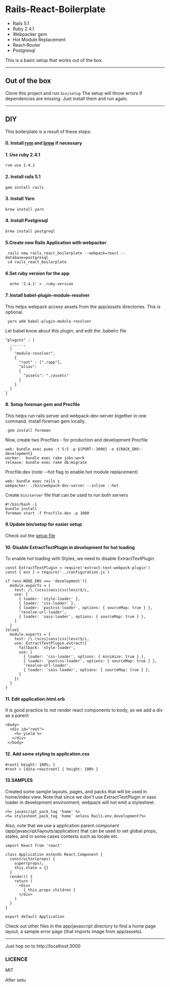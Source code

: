 Rails-React-Boilerplate
===================
 - Rails 5.1 
 - Ruby 2.4.1 
 - Webpacker gem
 - Hot Module Replacement
 - React-Router
 - Postgresql

This is a basic setup that works out of the box.

----------

Out of the box
-------------
Clone this project and run `bin/setup` The setup will throw errors if dependencies are missing. Just install them and run again.

-------------

DIY
-------------
This boilerplate is a result of these steps:
#### 0. Install [rvm](https://rvm.io) and [brew](https://brew.sh) if necessary
#### 1. Use ruby 2.4.1
```
rvm use 2.4.1
```
#### 2. Install rails 5.1
```
gem install rails
```
#### 3. Install Yarn
```
brew install yarn
```
#### 4. Install Postgresql
```
brew install postgreql
```
#### 5.Create new Rails Application with webpacker
```
 rails new rails_react_boilerplate --webpack=react --database=postgresql
 cd rails_react_boilerplate
```
#### 6.Set ruby version for the app
```
  echo '2.4.1' > .ruby-version
```
#### 7. Install babel-plugin-module-resolver
This helps webpack access assets from the app/assets directories. This is optional.
```
 yarn add babel-plugin-module-resolver
```
Let babel know about this plugin, and edit the .babelrc file
```
"plugins" : [
  ......,
  [
    "module-resolver",
    {
      "root" : ["./app"],
      "alias":
      {
        "assets": "./assets"
      }
    }
  ]
]
```
#### 8. Setup foreman gem and Procfile
This helps run rails server and webpack-dev-server together in one command.
Install foreman gem locally.
```
 gem install foreman
```
Now, create two Procfiles - for production and development
Procfile
```
web: bundle exec puma -t 5:5 -p ${PORT:-3000} -e ${RACK_ENV:-development}
worker:  bundle exec rake jobs:work
release: bundle exec rake db:migrate
```
Procfile.dev (note --hot flag to enable hot module replacement)
```
web: bundle exec rails s
webpacker: ./bin/webpack-dev-server --inline --hot
```
Create `bin/server` file that can be used to run both servers
```
#!/bin/bash -i
bundle install
foreman start -f Procfile.dev -p 3000
```
#### 9.Update bin/setup for easier setup
Check out the [setup file](./bin/setup)
#### 10. Disable ExtractTextPlugin in development for hot loading
To enable hot loading with Styles, we need to disable ExtractTextPlugin
```
const ExtractTextPlugin = require('extract-text-webpack-plugin')
const { env } = require('../configuration.js')

if (env.NODE_ENV === 'development'){
  module.exports = {
    test: /\.(scss|sass|css|less)$/i,
    use: [
      { loader: 'style-loader' },
      { loader: 'css-loader' },
      { loader: 'postcss-loader', options: { sourceMap: true } },
      'resolve-url-loader',
      { loader: 'sass-loader', options: { sourceMap: true } },
    ]
  }
}else{
  module.exports = {
    test: /\.(scss|sass|css|less)$/i,
    use: ExtractTextPlugin.extract({
      fallback: 'style-loader',
      use: [
        { loader: 'css-loader', options: { minimize: true } },
        { loader: 'postcss-loader', options: { sourceMap: true } },
        'resolve-url-loader',
        { loader: 'sass-loader', options: { sourceMap: true } },
      ]
    })
  }
}
```
#### 11. Edit application.html.erb
It is good practice to not render react components to body, so we add a div as a parent
```
<body>
  <div id="root">
    <%= yield %>
   </div>
 </body>
```
#### 12. Add some styling to application.css
```
#root{ height: 100%; }
#root > [data-reactroot] { height: 100% }
```
#### 13.SAMPLES
Created some sample layouts, pages, and packs that will be used in home/index view. Note that since we don't use ExtractTextPlugin in sass loader in development environment, webpack will not emit a stylesheet.
```
<%= javascript_pack_tag 'home' %>
<%= stylesheet_pack_tag 'home' unless Rails.env.development?%>
```
Also, note that we use a application parent component (app/javascript/layouts/application) that can be used to set global props, states, and in some cases contexts such as locale etc.
```
import React from 'react'

class Application extends React.Component {
  constructor(props) {
    super(props);
    this.state = {}
  }
  render() {
    return (
      <div>
        { this.props.children }
      </div>
    )
  }
}

export default Application
```
Check out other files in the app/javascript directory to find a home page layout, a sample error page (that imports image from app/assets).

----------

Just hop on to http://localhost:3000


### LICENCE
MIT

After setu
